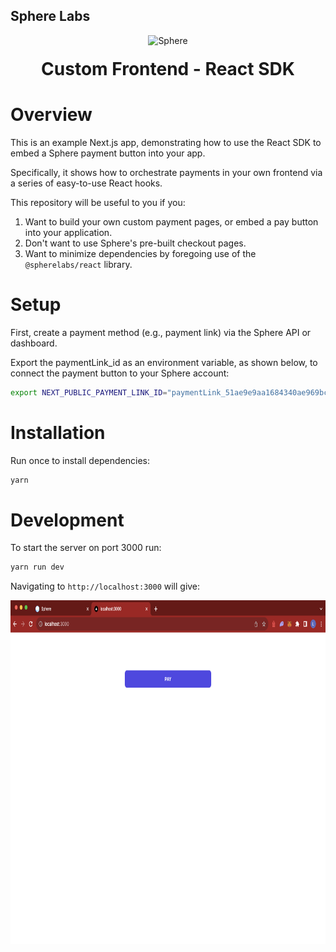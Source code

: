 ## Sphere Labs

<div align="center">
    <a>
        <img alt="Sphere" src="https://avatars.githubusercontent.com/u/109333730?s=200&v=4" width="95"/>
    </a>
  <h1 style="margin-top:20px;">Custom Frontend - React SDK</h1>
</div>

# Overview

This is an example Next.js app, demonstrating how to use the React SDK to embed a Sphere payment button into your app.

Specifically, it shows how to orchestrate payments in your own frontend via a series of easy-to-use React hooks.

This repository will be useful to you if you:

1. Want to build your own custom payment pages, or embed a pay button into your application.
1. Don't want to use Sphere's pre-built checkout pages.
1. Want to minimize dependencies by foregoing use of the `@spherelabs/react` library.

# Setup

First, create a payment method (e.g., payment link) via the Sphere API or dashboard.

Export the paymentLink_id as an environment variable, as shown below, to connect the payment button to your Sphere account:

```bash
export NEXT_PUBLIC_PAYMENT_LINK_ID="paymentLink_51ae9e9aa1684340ae969bc1b23f540d"
```

# Installation

Run once to install dependencies:

```bash
yarn
```

# Development

To start the server on port 3000 run:

```bash
yarn run dev
```

Navigating to `http://localhost:3000` will give:

<div align="center">
<img src="../../assets/nestjs-react.png" width="800" height="550"/>
</div>
